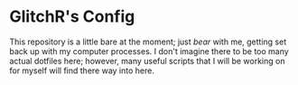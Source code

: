 # GlitchR's Config

This repository is a little bare at the moment; just _bear_ with me, getting
set back up with my computer processes.  I don't imagine there to be too many
actual dotfiles here; however, many useful scripts that I will be working on
for myself will find there way into here.

